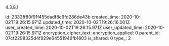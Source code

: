 4.3.8.1

id: 2333ff80f91f455dadf8c9fd286de43b
created_time: 2020-10-02T19:26:15.971Z
updated_time: 2020-10-02T19:26:16.001Z
user_created_time: 2020-10-02T19:26:15.971Z
user_updated_time: 2020-10-02T19:26:15.971Z
encryption_cipher_text: 
encryption_applied: 0
parent_id: 07cf2298325d4f929e64551946fb1603
is_shared: 0
type_: 2